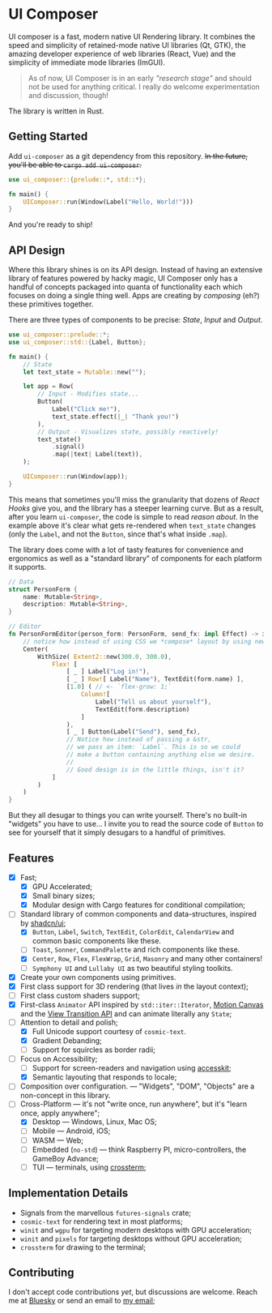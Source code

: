 # UI Composer
UI composer is a fast, modern native UI Rendering library. It combines the speed and simplicity of retained-mode native UI libraries (Qt, GTK), the amazing developer experience of web libraries (React, Vue) and the simplicity of immediate mode libraries (ImGUI).

> As of now, UI Composer is in an early _"research stage"_ and should not be used for anything critical. I really do welcome experimentation and discussion, though!

The library is written in Rust.
## Getting Started
Add `ui-composer` as a git dependency from this repository. ~~In the future, you'll be able to `cargo add ui-composer`.~~

```rust
use ui_composer::{prelude::*, std::*};

fn main() {
	UIComposer::run(Window(Label("Hello, World!")))
}
```

And you're ready to ship!
## API Design
Where this library shines is on its API design. Instead of having an extensive library of features powered by hacky magic, UI Composer only has a handful of concepts packaged into quanta of functionality each which focuses on doing a single thing well. Apps are creating by _composing_ (eh?) these primitives together.

There are three types of components to be precise: _State_, _Input_ and _Output_.

```rust
use ui_composer::prelude::*;
use ui_composer::std::{Label, Button};

fn main() {
	// State
    let text_state = Mutable::new("");

	let app = Row(
		// Input - Modifies state...
		Button(
			Label("Click me!"),
			text_state.effect(|_| "Thank you!")
		),
		// Output - Visualizes state, possibly reactively!
		text_state()
			.signal()
			.map(|text| Label(text)),
	);

    UIComposer::run(Window(app));
}
```

This means that sometimes you'll miss the granularity that dozens of _React Hooks_ give you, and the library has a steeper learning curve. But as a result, after you learn `ui-composer`, the code is simple to read _reason about_. In the example above it's clear what gets re-rendered when `text_state` changes (only the `Label`, and not the `Button`, since that's what inside `.map`).

The library does come with a lot of tasty features for convenience and ergonomics as well as a "standard library" of components for each platform it supports.

```rust
// Data
struct PersonForm {
	name: Mutable<String>,
	description: Mutable<String>,
}

// Editor
fn PersonFormEditor(person_form: PersonForm, send_fx: impl Effect) -> impl UI {
	// notice how instead of using CSS we *compose* layout by using newtypes.
	Center(
		WithSize( Extent2::new(300.0, 300.0),
			Flex! [
				[ _ ] Label("Log in!"),
				[ _ ] Row![ Label("Name"), TextEdit(form.name) ],
				[1.0] ( // <- `flex-grow: 1;`
					Column![
						Label("Tell us about yourself"),
						TextEdit(form.description)
					]
				),
				[ _ ] Button(Label("Send"), send_fx),
				// Notice how instead of passing a &str,
				// we pass an item: `Label`. This is so we could
				// make a button containing anything else we desire.
				//
				// Good design is in the little things, isn't it?
			]
		)
	)
}
```

But they all desugar to things you can write yourself. There's no built-in "widgets" you have to use... I invite you to read the source code of `Button` to see for yourself that it simply desugars to a handful of primitives.
## Features
- [x] Fast;
	- [x] GPU Accelerated;
	- [x] Small binary sizes;
	- [x] Modular design with Cargo features for conditional compilation;
- [ ] Standard library of common components and data-structures, inspired by [shadcn/ui](https://ui.shadcn.com/);
	- [x] `Button`, `Label`, `Switch`, `TextEdit`, `ColorEdit`, `CalendarView` and common basic components like these.
	- [ ] `Toast`, `Sonner`, `CommandPalette` and rich components like these.
	- [x] `Center`, `Row`, `Flex`, `FlexWrap`, `Grid`, `Masonry` and many other containers!
	- [ ] `Symphony UI` and `Lullaby UI` as two beautiful styling toolkits.
- [x] Create your own components using primitives.
- [x] First class support for 3D rendering (that lives _in_ the layout context);
- [ ] First class custom shaders support;
- [x] First-class `Animator` API inspired by `std::iter::Iterator`, [Motion Canvas](https://motioncanvas.io/) and the [View Transition API](https://developer.chrome.com/docs/web-platform/view-transitions) and can animate literally any `State`;
- [ ] Attention to detail and polish;
	- [x] Full Unicode support courtesy of `cosmic-text`.
	- [x] Gradient Debanding;
	- [ ] Support for squircles as border radii;
- [ ] Focus on Accessibility;
	- [ ] Support for screen-readers and navigation using [accesskit](https://github.com/AccessKit/accesskit);
	- [x] Semantic layouting that responds to locale;
- [ ] Composition over configuration. — "Widgets", "DOM", "Objects" are a non-concept in this library.
- [ ] Cross-Platform — it's not "write once, run anywhere", but it's "learn once, apply anywhere";
	- [x] Desktop — Windows, Linux, Mac OS;
	- [ ] Mobile — Android, iOS;
	- [ ] WASM — Web;
	- [ ] Embedded (`no-std`) — think Raspberry PI, micro-controllers, the GameBoy Advance;
	- [ ] TUI — terminals, using [crossterm](https://github.com/crossterm-rs/crossterm);
## Implementation Details
- Signals from the marvellous `futures-signals` crate;
- `cosmic-text` for rendering text in most platforms;
- `winit` and `wgpu` for targeting modern desktops with GPU acceleration;
- `winit` and `pixels` for targeting desktops without GPU acceleration;
- `crossterm` for drawing to the terminal;
## Contributing
I don't accept code contributions _yet_, but discussions are welcome. Reach me at [Bluesky](https://bsky.app/profile/mrpedrobraga.com) or send an email to [my email](mailto:mrhenribraga@gmail.com);
